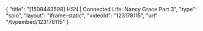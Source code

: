 {
    "title": "[1508443598] HSN | Connected Life:  Nancy Grace Part 3",
    "type": "solo",
    "layout": "iframe-static",
    "videoId": "123178115",
    "url": "\/tvpembed\/123178115"
}